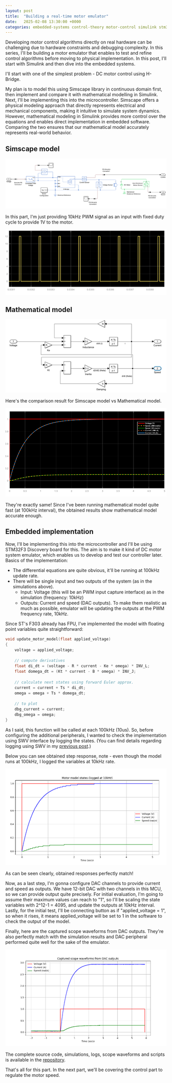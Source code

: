 ```yaml
---
layout: post
title:  "Building a real-time motor emulator"
date:   2025-02-08 13:30:00 +0000
categories: embedded-systems control-theory motor-control simulink stm32
---
```


Developing motor control algorithms directly on real hardware can be challenging due to hardware constraints and debugging complexity. In this series, I'll be building a motor emulator that enables to test and refine control algorithms before moving to physical implementation. In this post, I'll start with Simulink and then dive into the embedded systems. 

I'll start with one of the simplest problem - DC motor control using H-Bridge.

My plan is to model this using Simscape library in continuous domain first, then implement and compare it with mathematical modelling in Simulink. Next, I'll be implementing this into the microcontroller. Simscape offers a physical modeling approach that directly represents electrical and mechanical components, making it intuitive to simulate system dynamics. However, mathematical modeling in Simulink provides more control over the equations and enables direct implementation in embedded software. Comparing the two ensures that our mathematical model accurately represents real-world behavior.

## Simscape model

![Simscape model](/assets/DCMotor_SS.png)

In this part, I'm just providing 10kHz PWM signal as an input with fixed duty cycle to provide 1V to the motor.

![PWM signal](/assets/SimulinkPWM.bmp)

## Mathematical model

![Mathematical model](/assets/DCMotor_MM.png)

Here's the comparison result for Simscape model vs Mathematical model.

![Simulink SS vs MM comparison](/assets/SimulinkComparison.bmp)

They're exactly same! Since I've been running mathematical model quite fast (at 100kHz interval), the obtained results show mathematical model accurate enough.

## Embedded implementation

Now, I'll be implementing this into the microcontroller and I'll be using STM32F3 Discovery board for this. The aim is to make it kind of DC motor system emulator, which enables us to develop and test our controller later. Basics of the implementation:

- The differential equations are quite obvious, it'll be running at 100kHz update rate.
- There will be single input and two outputs of the system (as in the simulations above).
  - Input: Voltage (this will be an PWM input capture interface) as in the simulation (frequency: 10kHz)
  - Outputs: Current and speed (DAC outputs). To make them realistic as much as possible, emulator will be updating the outputs at the PWM frequency rate, 10kHz.

Since ST's F303 already has FPU, I've implemented the model with floating point variables quite straightforward:

```c
void update_motor_model(float applied_voltage)
{
    voltage = applied_voltage;

    // compute derivatives
    float di_dt = (voltage - R * current - Ke * omega) * INV_L;
    float domega_dt = (Kt * current - B * omega) * INV_J;

    // calculate next states using forward Euler approx.
    current = current + Ts * di_dt;
    omega = omega + Ts * domega_dt;

    // to plot
    dbg_current = current;
    dbg_omega = omega;
}
```

As I said, this function will be called at each 100kHz (10us). So, before configuring the additional peripherals, I wanted to check the implementation using SWV interface by logging the states. (You can find details regarding logging using SWV in my [previous post](https://ycetindev.github.io/posts/2025-02-02-Supercharging-ARM-Debug-Output-ITM.html).)

Below you can see obtained step response, note - even though the model runs at 100kHz, I logged the variables at 10kHz rate.

![TBD](/assets/DCMotor_F3Emulator_SWV.png)

As can be seen clearly, obtained responses perfectly match!

Now, as a last step, I'm gonna configure DAC channels to provide current and speed as outputs. We have 12-bit DAC with two channels in this MCU, so we can provide output quite precisely. For initial evaluation, I'm going to assume their maximum values can reach to "1", so I'll be scaling the state variables with 2^12-1 = 4095, and update the outputs at 10kHz interval. Lastly, for the initial test, I'll be connecting button as if "applied_voltage = 1", so when it rises, it means applied_voltage will be set to 1 in the software to check the output of the model.

Finally, here are the captured scope waveforms from DAC outputs. They're also perfectly match with the simulation results and DAC peripheral performed quite well for the sake of the emulator.

![TBD](/assets/DCMotor_F3DiscoEmulator_ScopeWaveform.png)

The complete source code, simulations, logs, scope waveforms and scripts is available in the [repository](https://github.com/ycetindev/stm32g4/tree/main/G431_ITMvsUART).

That's all for this part. In the next part, we'll be covering the control part to regulate the motor speed.